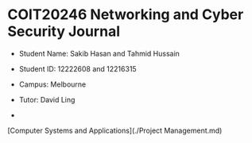 # COIT20246 Networking and Cyber Security Journal

- Student Name: Sakib Hasan and Tahmid Hussain
- Student ID: 12222608 and 12216315
- Campus: Melbourne
- Tutor: David Ling

- 



[Computer Systems and Applications](./Project Management.md)
